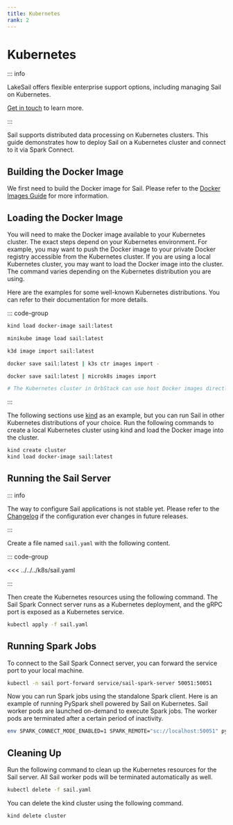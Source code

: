 ```yaml
---
title: Kubernetes
rank: 2
---
```


# Kubernetes

::: info

LakeSail offers flexible enterprise support options, including managing Sail on Kubernetes.

[Get in touch](https://lakesail.com/support/) to learn more.

:::

Sail supports distributed data processing on Kubernetes clusters.
This guide demonstrates how to deploy Sail on a Kubernetes cluster and connect to it via Spark Connect.

## Building the Docker Image

We first need to build the Docker image for Sail. Please refer to the [Docker Images Guide](/guide/deployment/docker-images/) for more information.

## Loading the Docker Image

You will need to make the Docker image available to your Kubernetes cluster.
The exact steps depend on your Kubernetes environment.
For example, you may want to push the Docker image to your private Docker registry accessible from the Kubernetes cluster.
If you are using a local Kubernetes cluster, you may want to load the Docker image into the cluster. The command varies depending on the Kubernetes distribution you are using.

Here are the examples for some well-known Kubernetes distributions.
You can refer to their documentation for more details.

::: code-group

```bash [kind]
kind load docker-image sail:latest
```

```bash [minikube]
minikube image load sail:latest
```

```bash [k3d]
k3d image import sail:latest
```

```bash [k3s]
docker save sail:latest | k3s ctr images import -
```

```bash [MicroK8s]
docker save sail:latest | microk8s images import
```

```bash [OrbStack]
# The Kubernetes cluster in OrbStack can use host Docker images directly.
```

:::

The following sections use [kind](https://kind.sigs.k8s.io/) as an example, but you can run Sail in other Kubernetes distributions of your choice.
Run the following commands to create a local Kubernetes cluster using kind and load the Docker image into the cluster.

```bash
kind create cluster
kind load docker-image sail:latest
```

## Running the Sail Server

::: info

The way to configure Sail applications is not stable yet.
Please refer to the [Changelog](/reference/changelog/) if the configuration ever changes in future releases.

:::

Create a file named `sail.yaml` with the following content.

::: code-group

<<< ../../../k8s/sail.yaml

:::

Then create the Kubernetes resources using the following command.
The Sail Spark Connect server runs as a Kubernetes deployment, and the gRPC port is exposed as a Kubernetes service.

```bash
kubectl apply -f sail.yaml
```

## Running Spark Jobs

To connect to the Sail Spark Connect server, you can forward the service port to your local machine.

```bash
kubectl -n sail port-forward service/sail-spark-server 50051:50051
```

Now you can run Spark jobs using the standalone Spark client.
Here is an example of running PySpark shell powered by Sail on Kubernetes.
Sail worker pods are launched on-demand to execute Spark jobs.
The worker pods are terminated after a certain period of inactivity.

```bash
env SPARK_CONNECT_MODE_ENABLED=1 SPARK_REMOTE="sc://localhost:50051" pyspark
```

## Cleaning Up

Run the following command to clean up the Kubernetes resources for the Sail server.
All Sail worker pods will be terminated automatically as well.

```bash
kubectl delete -f sail.yaml
```

You can delete the kind cluster using the following command.

```bash
kind delete cluster
```
